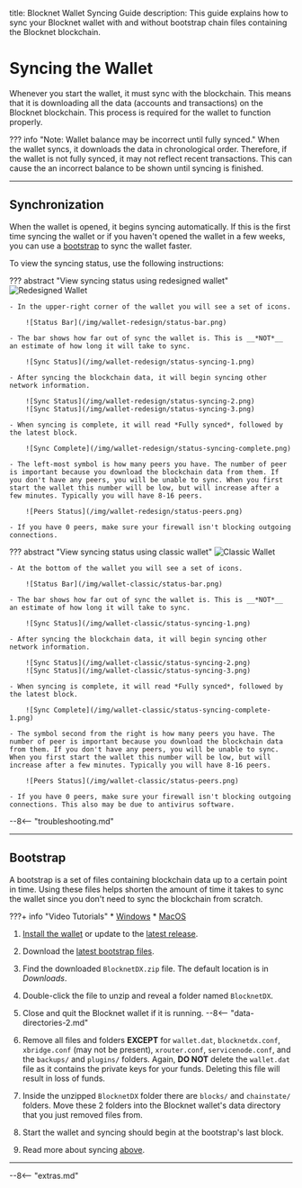 title: Blocknet Wallet Syncing Guide
description: This guide explains how to sync your Blocknet wallet with and without bootstrap chain files containing the Blocknet blockchain.


# Syncing the Wallet
Whenever you start the wallet, it must sync with the blockchain. This means that it is downloading all the data (accounts and transactions) on the Blocknet blockchain. This process is required for the wallet to function properly.

??? info "Note: Wallet balance may be incorrect until fully synced."
	When the wallet syncs, it downloads the data in chronological order. Therefore, if the wallet is not fully synced, it may not reflect recent transactions. This can cause the an incorrect balance to be shown until syncing is finished.

---

## Synchronization

When the wallet is opened, it begins syncing automatically. If this is the first time syncing the wallet or if you haven't opened the wallet in a few weeks, you can use a [bootstrap](/wallet/syncing/#bootstrap) to sync the wallet faster.

To view the syncing status, use the following instructions:


??? abstract "View syncing status using redesigned wallet"
	![Redesigned Wallet](/img/wallet-redesign/wallet-redesign.png)

	- In the upper-right corner of the wallet you will see a set of icons.

		![Status Bar](/img/wallet-redesign/status-bar.png)

	- The bar shows how far out of sync the wallet is. This is __*NOT*__ an estimate of how long it will take to sync.

		![Sync Status](/img/wallet-redesign/status-syncing-1.png)

	- After syncing the blockchain data, it will begin syncing other network information.

		![Sync Status](/img/wallet-redesign/status-syncing-2.png)
		![Sync Status](/img/wallet-redesign/status-syncing-3.png)

	- When syncing is complete, it will read *Fully synced*, followed by the latest block.

		![Sync Complete](/img/wallet-redesign/status-syncing-complete.png)

	- The left-most symbol is how many peers you have. The number of peer is important because you download the blockchain data from them. If you don't have any peers, you will be unable to sync. When you first start the wallet this number will be low, but will increase after a few minutes. Typically you will have 8-16 peers.

		![Peers Status](/img/wallet-redesign/status-peers.png)

	- If you have 0 peers, make sure your firewall isn't blocking outgoing connections.


??? abstract "View syncing status using classic wallet"
	![Classic Wallet](/img/wallet-classic/wallet-classic.png)

	- At the bottom of the wallet you will see a set of icons.

		![Status Bar](/img/wallet-classic/status-bar.png)

	- The bar shows how far out of sync the wallet is. This is __*NOT*__ an estimate of how long it will take to sync.

		![Sync Status](/img/wallet-classic/status-syncing-1.png)

	- After syncing the blockchain data, it will begin syncing other network information.

		![Sync Status](/img/wallet-classic/status-syncing-2.png)
		![Sync Status](/img/wallet-classic/status-syncing-3.png)

	- When syncing is complete, it will read *Fully synced*, followed by the latest block.

		![Sync Complete](/img/wallet-classic/status-syncing-complete-1.png)

	- The symbol second from the right is how many peers you have. The number of peer is important because you download the blockchain data from them. If you don't have any peers, you will be unable to sync. When you first start the wallet this number will be low, but will increase after a few minutes. Typically you will have 8-16 peers.

		![Peers Status](/img/wallet-classic/status-peers.png)

	- If you have 0 peers, make sure your firewall isn't blocking outgoing connections. This also may be due to antivirus software.



--8<-- "troubleshooting.md"

---

## Bootstrap

A bootstrap is a set of files containing blockchain data up to a certain point in time. Using these files helps shorten the amount of time it takes to sync the wallet since you don't need to sync the blockchain from scratch.

???+ info "Video Tutorials"
	* [Windows](https://www.youtube.com/watch?v=66o0fQ0sHxQ)
	* [MacOS](https://www.youtube.com/watch?v=kTJ-YBdHrtM)

1. [Install the wallet](/wallet/installation) or update to the [latest release](https://github.com/blocknetdx/blocknet/releases/latest).
1. Download the [latest bootstrap files](https://github.com/blocknetdx/blocknet-blockchain-bootstrap/releases/download/v1.0/BlocknetDX.zip).
1. Find the downloaded `BlocknetDX.zip` file. The default location is in *Downloads*.
1. Double-click the file to unzip and reveal a folder named `BlocknetDX`.
1. Close and quit the Blocknet wallet if it is running.
--8<-- "data-directories-2.md"

1. Remove all files and folders **EXCEPT** for `wallet.dat`, `blocknetdx.conf`, `xbridge.conf` (may not be present), `xrouter.conf`, `servicenode.conf`, and the `backups/` and `plugins/` folders. Again, **DO NOT** delete the `wallet.dat` file as it contains the private keys for your funds. Deleting this file will result in loss of funds.
1. Inside the unzipped `BlocknetDX` folder there are `blocks/` and `chainstate/` folders. Move these 2 folders into the Blocknet wallet's data directory that you just removed files from.
1. Start the wallet and syncing should begin at the bootstrap's last block.
1. Read more about syncing [above](/wallet/syncing/#synchronization).

---

<!-- 
# Troubleshooting


trouble shooting
	no peers - firewall
	no connection - firewall
-->












<script type="text/javascript">
// read instructions for related links in ../snippets/extras.md
var relatedLinks = [];
</script>

--8<-- "extras.md"





